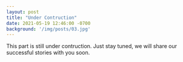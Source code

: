 ```yaml
---
layout: post
title: "Under Contruction"
date: 2021-05-19 12:46:00 -0700
background: '/img/posts/03.jpg'
---
```


This part is still under contruction. Just stay tuned, we will share our successful stories with you soon.
